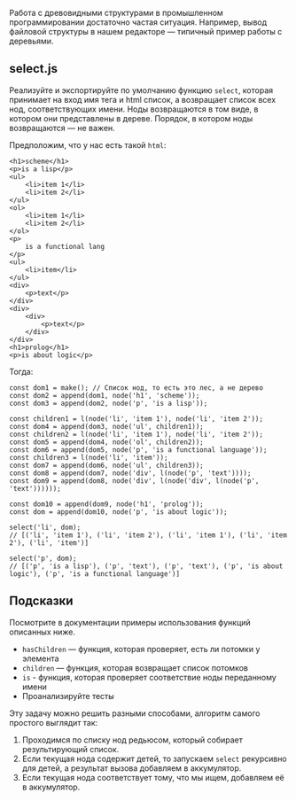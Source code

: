 Работа с древовидными структурами в промышленном программировании достаточно частая ситуация. Например, вывод файловой структуры в нашем редакторе — типичный пример работы с деревьями.

## select.js

Реализуйте и экспортируйте по умолчанию функцию `select`, которая принимает на вход имя тега и html список, а возвращает список всех нод, соответствующих имени. Ноды возвращаются в том виде, в котором они представлены в дереве. Порядок, в котором ноды возвращаются — не важен.

Предположим, что у нас есть такой `html`:

```
<h1>scheme</h1>
<p>is a lisp</p>
<ul>
    <li>item 1</li>
    <li>item 2</li>
</ul>
<ol>
    <li>item 1</li>
    <li>item 2</li>
</ol>
<p>
    is a functional lang
</p>
<ul>
    <li>item</li>
</ul>
<div>
    <p>text</p>
</div>
<div>
    <div>
        <p>text</p>
    </div>
</div>
<h1>prolog</h1>
<p>is about logic</p>
```

Тогда:

```
const dom1 = make(); // Список нод, то есть это лес, а не дерево
const dom2 = append(dom1, node('h1', 'scheme'));
const dom3 = append(dom2, node('p', 'is a lisp'));

const children1 = l(node('li', 'item 1'), node('li', 'item 2'));
const dom4 = append(dom3, node('ul', children1));
const children2 = l(node('li', 'item 1'), node('li', 'item 2'));
const dom5 = append(dom4, node('ol', children2));
const dom6 = append(dom5, node('p', 'is a functional language'));
const children3 = l(node('li', 'item'));
const dom7 = append(dom6, node('ul', children3));
const dom8 = append(dom7, node('div', l(node('p', 'text'))));
const dom9 = append(dom8, node('div', l(node('div', l(node('p', 'text'))))));

const dom10 = append(dom9, node('h1', 'prolog'));
const dom = append(dom10, node('p', 'is about logic'));

select('li', dom);
// [('li', 'item 1'), ('li', 'item 2'), ('li', 'item 1'), ('li', 'item 2'), ('li', 'item')]

select('p', dom);
// [('p', 'is a lisp'), ('p', 'text'), ('p', 'text'), ('p', 'is about logic'), ('p', 'is a functional language')]
```

## Подсказки

Посмотрите в документации примеры использования функций описанных ниже.

* `hasChildren` — функция, которая проверяет, есть ли потомки у элемента
* `children` — функция, которая возвращает список потомков
* `is` - функция, которая проверяет соответствие ноды переданному имени
* Проанализируйте тесты

Эту задачу можно решить разными способами, алгоритм самого простого выглядит так:

1. Проходимся по списку нод редьюсом, который собирает результирующий список.
2. Если текущая нода содержит детей, то запускаем `select` рекурсивно для детей, а результат вызова добавляем в аккумулятор.
3. Если текущая нода соответствует тому, что мы ищем, добавляем её в аккумулятор.
